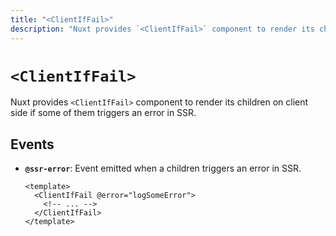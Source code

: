 ```yaml
---
title: "<ClientIfFail>"
description: "Nuxt provides `<ClientIfFail>` component to render its children on client side if some of them triggers an error in SSR"
---
```


# `<ClientIfFail>`

Nuxt provides `<ClientIfFail>` component to render its children on client side if some of them triggers an error in SSR.

## Events

- **`@ssr-error`**: Event emitted when a children triggers an error in SSR.

  ```vue
  <template>
    <ClientIfFail @error="logSomeError">
      <!-- ... -->
    </ClientIfFail>
  </template>
  ```
